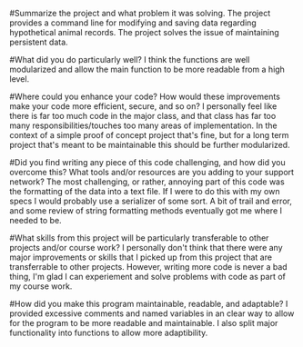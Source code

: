 #Summarize the project and what problem it was solving.
The project provides a command line for modifying and saving data regarding hypothetical animal records. The project solves the issue of maintaining persistent data. 

#What did you do particularly well?
I think the functions are well modularized and allow the main function to be more readable from a high level.

#Where could you enhance your code? How would these improvements make your code more efficient, secure, and so on?
I personally feel like there is far too much code in the major class, and that class has far too many responsibilities/touches too many areas of implementation. In the context of a simple proof of concept project that's fine, but for a long term project that's meant to be maintainable this should be further modularized.

#Did you find writing any piece of this code challenging, and how did you overcome this? What tools and/or resources are you adding to your support network?
The most challenging, or rather, annoying part of this code was the formatting of the data into a text file. If I were to do this with my own specs I would probably use a serializer of some sort. A bit of trail and error, and some review of string formatting methods eventually got me where I needed to be.

#What skills from this project will be particularly transferable to other projects and/or course work?
I personally don't think that there were any major improvements or skills that I picked up from this project that are transferrable to other projects. However, writing more code is never a bad thing, I'm glad I can experiement and solve problems with code as part of my course work.

#How did you make this program maintainable, readable, and adaptable?
I provided excessive comments and named variables in an clear way to allow for the program to be more readable and maintainable. I also split major functionality into functions to allow more adaptibility.
